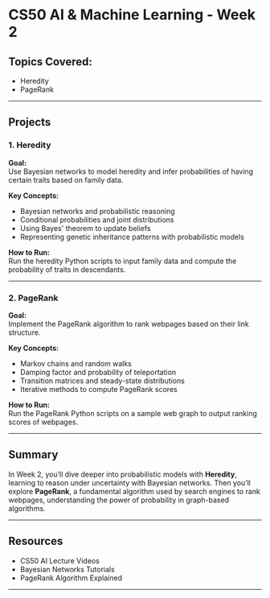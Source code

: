 # CS50 AI & Machine Learning - Week 2

## Topics Covered:
- Heredity
- PageRank

---

## Projects

### 1. Heredity

**Goal:**  
Use Bayesian networks to model heredity and infer probabilities of having certain traits based on family data.

**Key Concepts:**  
- Bayesian networks and probabilistic reasoning  
- Conditional probabilities and joint distributions  
- Using Bayes' theorem to update beliefs  
- Representing genetic inheritance patterns with probabilistic models

**How to Run:**  
Run the heredity Python scripts to input family data and compute the probability of traits in descendants.

---

### 2. PageRank

**Goal:**  
Implement the PageRank algorithm to rank webpages based on their link structure.

**Key Concepts:**  
- Markov chains and random walks  
- Damping factor and probability of teleportation  
- Transition matrices and steady-state distributions  
- Iterative methods to compute PageRank scores

**How to Run:**  
Run the PageRank Python scripts on a sample web graph to output ranking scores of webpages.

---

## Summary

In Week 2, you’ll dive deeper into probabilistic models with **Heredity**, learning to reason under uncertainty with Bayesian networks. Then you’ll explore **PageRank**, a fundamental algorithm used by search engines to rank webpages, understanding the power of probability in graph-based algorithms.

---

## Resources

- CS50 AI Lecture Videos  
- Bayesian Networks Tutorials  
- PageRank Algorithm Explained  

---
